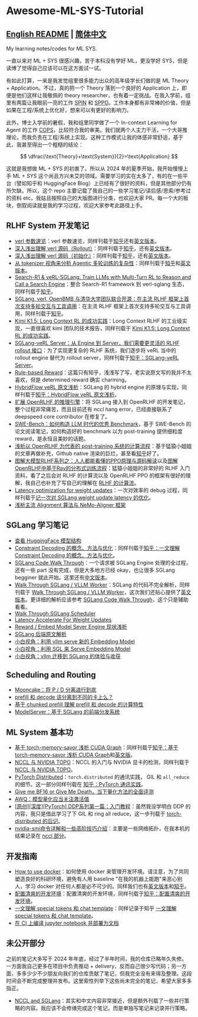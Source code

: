 # Awesome-ML-SYS-Tutorial
## [English README](./README-eng.md) | [简体中文](./README.md)

My learning notes/codes for ML SYS.

一直以来对 ML + SYS 很感兴趣，苦于本科没有学好 ML，更没学好 SYS，但是读博了觉得自己应该可以在这方面试一试。

有如此打算，一来是我发觉组里很多能力出众的高年级学长们做的是 ML Theory + Application。不过，真的把一个 Theory 落到一个良好的 Application 上，即便是他们这样让我敬佩的 theory researcher，也有着一定挑战。在我入学前，组里有两篇让我眼前一亮的工作 [SPIN](https://github.com/uclaml/SPIN) 和 [SPPO](https://github.com/uclaml/SPPO)。工作本身都有非常棒的价值，但是如果在工程/系统上优化好，想来可以有更好的影响力。

此外，博士入学前的暑假，我和组里同学做了一个 In-context Learning for Agent 的工作 [COPS](https://github.com/uclaml/COPS)，比较符合我的审美。我们就两个人主力干活，一个大哥推理论，而我负责在工程/系统上实现。这种工作模式让我的体感非常舒适，基于此，我甚至得出一个粗糙的结论：

$$
\dfrac{\text{Theory}+\text{System}}{2}=\text{Application}
$$

这就是我想做 ML + SYS 的初衷了。所以从 2024 年的夏季开始，我开始慢慢上手 ML + SYS 这个尚且方兴未艾的领域。需要学习的实在太多了，有的在一些平台（譬如知乎和 HuggingFace Blog）上已经有了很好的资料，但是其他部分仍有所欠缺。所以，这个 repo 主要记载了我自己的一些学习笔记/读后感/思索/参考过的资料 etc，我姑且按照自己的大版图进行分类，也欢迎大家 PR。每一个大的板块，倒叙阅读就是我的学习过程，欢迎大家参考此路径上手。

## RLHF System 开发笔记

- [verl 参数速览](./rlhf/verl/multi-turn/code-walk-through/readme-5.md)：verl 参数速览，同样刊载于[知乎](https://zhuanlan.zhihu.com/p/1925041836998783250)还有[英文版本](./rlhf/verl/multi-turn/code-walk-through/readme-5-EN.md)。
- [深入浅出理解 verl 源码（Rollout）](./rlhf/verl/multi-turn/code-walk-through/readme-2.md)：同样刊载于[知乎](https://zhuanlan.zhihu.com/p/1923349757566388159)，还有[英文版本](./rlhf/verl/multi-turn/code-walk-through/readme-2-EN.md)。
- [深入浅出理解 verl 源码（初始化）](./rlhf/verl/multi-turn/code-walk-through/readme.md)：同样刊载于[知乎](https://zhuanlan.zhihu.com/p/1920751852749849692)，还有[英文版本](./rlhf/verl/multi-turn/code-walk-through/readme_EN.md)。
- [从 tokenizer 视角来分析 Agentic 多轮训练的复杂性](rlhf/verl/multi-turn/fast_tokenization/multiturn_tokenization_and_masking_ZH.md)：同样刊载于[知乎](https://zhuanlan.zhihu.com/p/1917126584806139373)和[英文版本](rlhf/verl/multi-turn/fast_tokenization/multiturn_tokenization_and_masking.md)。
- [Search-R1 & veRL-SGLang: Train LLMs with Multi-Turn RL to Reason and Call a Search Engine](rlhf/verl/multi-turn//tool_examples/verl-multiturn-searchR1-like_ZH.md)：整合 Search-R1 framework 到 verl-sglang 生态，同样刊载于[知乎](https://zhuanlan.zhihu.com/p/1912156329751081620)。
- [SGLang, verl, OpenBMB 与清华大学团队联合开源：在主流 RLHF 框架上首次支持多轮交互与工具调用](rlhf/verl/multi-turn/release_log/verl-multiturn-rollout-Release_ZH.md)：在主流 RLHF 框架上首次支持多轮交互与工具调用，同样刊载于[知乎](https://zhuanlan.zhihu.com/p/1906007821889283171)。
- [Kimi K1.5: Long Context RL 的成功实践](./rlhf/partial-rollout/readme.md)：Long Context RLHF 的工业级实现，一直很喜欢 kimi 团队的技术报告，同样刊载于 [Kimi K1.5: Long Context RL 的成功实践](https://zhuanlan.zhihu.com/p/1894282607325344277)。
- [SGLang-veRL Server：从 Engine 到 Server，我们需要更灵活的 RLHF rollout 接口](rlhf/verl/server-based/veRL-server-based-rollout.md)：为了实现更复杂的 RLHF 系统，我们逐步将 veRL 当中的 rollout engine 替代为 rollout server，同样刊载于[知乎：SGLang-veRL Server](https://zhuanlan.zhihu.com/p/1890631652486665464)。
- [Rule-based Reward](https://zhuanlan.zhihu.com/p/13211508979)：这篇只有知乎，浅浅写了写，老实说原文写的我并不太喜欢，但是 determined reward 确实 charming。
- [HybridFlow veRL 原文浅析](./rlhf/verl/readme.md)：SGLang 的 hybrid engine 的原理与实现，同样刊载于[知乎：HybridFlow veRL 原文浅析](https://zhuanlan.zhihu.com/p/24682036412)。
- [扩展 OpenRLHF 的推理引擎](./rlhf/OpenRLHF/develop-log.md)：将 SGLang 接入到 OpenRLHF 的开发笔记，整个过程非常痛苦，而且目前还有 nccl hang error，已经直接联系了 deepspeed core contributor 在修复了。
- [SWE-Bench：如何构造 LLM 时代的优秀 Benchmark](https://zhuanlan.zhihu.com/p/16292266518)，基于 SWE-Bench 的论文阅读笔记，如何构造好的 benchmark 以为 post-training 提供细粒度 reward，是永恒且美妙的话题。
- [浅析以 OpenRLHF 为代表的 post-training 系统的计算流程](./rlhf/OpenRLHF/readme.md)：基于猛猿小姐姐的文章再做补充，Github native 渲染的巨烂，甚至看[知乎](https://zhuanlan.zhihu.com/p/16370000391)好了。
- [图解大模型RLHF系列之：人人都能看懂的PPO原理与源码解读](https://zhuanlan.zhihu.com/p/677607581)以及[图解OpenRLHF中基于Ray的分布式训练流程](https://zhuanlan.zhihu.com/p/12871616401)：猛猿小姐姐的非常好的 RLHF 入门资料，看了之后会对 RLHF 的计算流以及 OpenRLHF PPO 的框架有很好的理解，我自己也补充了写自己的理解在 [RLHF 的计算流](https://github.com/zhaochenyang20/Awesome-ML-SYS-Tutorial/tree/main/rlhf/OpenRLHF#rlhf-%E7%9A%84%E8%AE%A1%E7%AE%97%E6%B5%81)。
- [Latency optimization for weight updates](./sglang/latency-accelerte-for-weight-updates/readme.md)：一次对效率的 debug 过程，同样刊载于[记一次对 SGLang weight update latency 的优化](https://zhuanlan.zhihu.com/p/9908228168)。
- [浅析主流 Alignment 算法与 NeMo-Aligner 框架](https://zhuanlan.zhihu.com/p/5220718268)


## SGLang 学习笔记

- [查看 HuggingFace 模型结构](https://zhuanlan.zhihu.com/p/9912733791)
- [Constraint Decoding 的概念、方法与优化](./sglang/constraint-decoding/readme.md)：同样刊载于[知乎：一文理解 Constraint Decoding 的概念、方法与优化](https://zhuanlan.zhihu.com/p/18336995950)。
- [SGLang Code Walk Through](./sglang/code-walk-through/readme.md)：一个请求被 SGLang Engine 处理的全过程，还有一些 part 没有完成，但是大多地方已经 okay，也让很多 SGLang begginer 就此开始。这里还有[中文版本](./sglang/code-walk-through/readme-CN.md)。
- [Walk Through SGLang / VLLM Worker](./sglang/sglang-worker/readme.md)：SGLang 的代码不完全解析，同样刊载于 [Walk Through SGLang / VLLM Worker](https://zhuanlan.zhihu.com/p/6363614076)，这次我们还贴心提供了[英文版本](https://github.com/zhaochenyang20/Awesome-ML-SYS-Tutorial/blob/main/sglang/sglang-worker/readme.md)。更详细的解析应该参考 [SGLang Code Walk Through](./sglang/code-walk-through/readme.md)，这个只是辅助看看。
- [Walk Through SGLang Scheduler](./sglang/sglang-scheduler/readme-CN.md)
- [Latency Accelerate For Weight Updates](./sglang/latency-accelerte-for-weight-updates/readme-CN.md)
- [Reward / Embed Model Sever Engine 现状浅析](https://zhuanlan.zhihu.com/p/4148050391)
- [SGLang 后端原文解析](https://zhuanlan.zhihu.com/p/716543182)
- [小白视角：利用 vllm serve 新的 Embedding Model](https://zhuanlan.zhihu.com/p/715857723)
- [小白视角：利用 SGL 来 Serve Embedding Model](https://zhuanlan.zhihu.com/p/715805386)
- [小白视角：vllm 迁移到 SGLang 的体验与收获](https://zhuanlan.zhihu.com/p/714833359)

## Scheduling and Routing

- [Mooncake：将 P / D 分离进行到底](https://zhuanlan.zhihu.com/p/1711346141)
- [prefill 和 decode 该分离到不同的卡上么？](https://zhuanlan.zhihu.com/p/1280567902)
- [基于 chunked prefill 理解 prefill 和 decode 的计算特性](https://zhuanlan.zhihu.com/p/718715866)
- [ModelServer：基于 SGLang 的前端分发系统](https://zhuanlan.zhihu.com/p/718015016)


## ML System 基本功

- [基于 torch-memory-savor 浅析 CUDA Graph](./distributed/cuda-graph/readme.md)：同样刊载于[知乎：基于 torch-memory-savor 浅析 CUDA Graph](https://zhuanlan.zhihu.com/p/1921726788574360686)和[英文版](./distributed/cuda-graph/readme_en.md)。
- [NCCL 与 NVIDIA TOPO](./distributed/nccl/readme.md)：NCCL 的入门与 NVIDIA 显卡的检测，同样刊载于[NCCL 与 NVIDIA TOPO](https://zhuanlan.zhihu.com/p/6160835906)。
- [PyTorch Distributed](./distributed/torch-distributed/readme.md)：`torch.distributed` 的通讯实践， GIL 和 `all_reduce` 的细节。这一部分同样刊载在 [知乎：PyTorch 通讯实践](https://zhuanlan.zhihu.com/p/5853094319)。
- [Give me BF16 or Give Me Death，当下量化方法的全面评测](https://zhuanlan.zhihu.com/p/5485556270)
- [AWQ：模型量化应当关注激活值](https://zhuanlan.zhihu.com/p/942485319)
- [[原创][深度][PyTorch] DDP系列第一篇：入门教程](https://zhuanlan.zhihu.com/p/178402798)：虽然我没学明白 DDP 的内容，我只是借此学习了下 GIL 和 ring all reduce，这一步刊载于 [torch-distributed 的后记](./distributed/torch-distributed/readme.md#gil)。
- [nvidia-smi命令详解和一些高阶技巧介绍](https://www.yourmetaverse.cn/deep_learning/199/)：主要是一些网络拓扑，在我本机的结果记录在 [nccl 部分](./distributed/nccl/readme.md#nvlink-查询)。


## 开发指南

- [How to use docker](./engineer/how-to-use-docker/readme.md)：如何使用 docker 来管理开发环境。请注意，为了共同塑造良好的科研环境，避免有人用 baseline "在我的机器上能跑"来恶心别人，学习 docker 对任何人都是必不可少的。同样我们也有[英文版本](./engineer/how-to-use-docker/readme_en.md)和[知乎](https://zhuanlan.zhihu.com/p/1916764175230801287)。
- [配置清爽的开发环境](./engineer/uv/readme.md)：配置清爽的开发环境，同样刊载于[知乎：配置清爽的开发环境](https://zhuanlan.zhihu.com/p/23440683394)。
- [一文理解 special tokens 和 chat template](./transformers/special_tokens/special_tokens.md)：同样记录于知乎 [一文理解 special tokens 和 chat template](https://zhuanlan.zhihu.com/p/17052593700)。
- [在 CI 上编译 jupyter notebook 并部署为文档](https://zhuanlan.zhihu.com/p/2382351079)

## 未公开部分

之前的笔记大多写于 2024 年年底，经过了半年时间，我的仓库已略年久失修。一方面我自己更多在项目中负责推动 + delivery，反而自己很少写代码；另一方面，多多少少不少朋友向我们的仓库贡献了笔记，但我完全没有来得及整理。这段时间会不断完成整理并发布。这里索性列举下这些尚未完全的笔记，希望大家多多指正。

- [NCCL and SGLang](./distributed/nccl/readme_en.md)：其实和中文内容非常接近，但是额外刊载了一些并行策略的内容。我应该不会修缮完成这个笔记，而是单独写笔记来记录并行策略。

